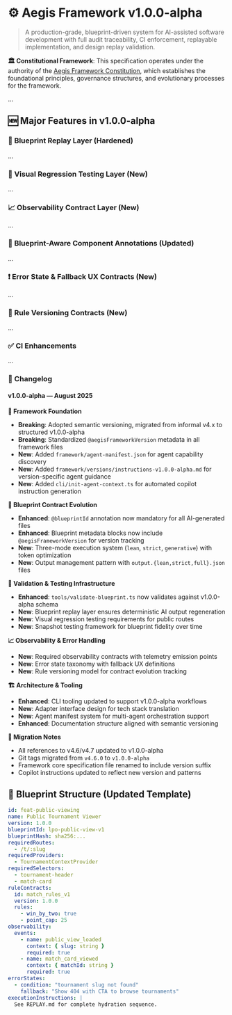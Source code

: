 <!--
@aegisFrameworkVersion: 1.0.0-alpha
@intent: First semantic version release of the full framework specification
@constitutionalAuthority: ../CONSTITUTION.md
@governanceModel: Semantic versioning with structured evolution
-->

# ⚙️ Aegis Framework v1.0.0-alpha

> A production-grade, blueprint-driven system for AI-assisted software development with full audit traceability, CI enforcement, replayable implementation, and design replay validation.

**🏛️ Constitutional Framework**: This specification operates under the authority of the [Aegis Framework Constitution](../CONSTITUTION.md), which establishes the foundational principles, governance structures, and evolutionary processes for the framework.

...

## 🆕 Major Features in v1.0.0-alpha

### 🔁 Blueprint Replay Layer (Hardened)
...

### 📸 Visual Regression Testing Layer (New)
...

### 📈 Observability Contract Layer (New)
...

### 🔐 Blueprint-Aware Component Annotations (Updated)
...

### ❗ Error State & Fallback UX Contracts (New)
...

### 🧬 Rule Versioning Contracts (New)
...

### ✅ CI Enhancements
...

### 📘 Changelog

#### v1.0.0-alpha — August 2025

**🎯 Framework Foundation**
* **Breaking**: Adopted semantic versioning, migrated from informal v4.x to structured v1.0.0-alpha
* **Breaking**: Standardized `@aegisFrameworkVersion` metadata in all framework files
* **New**: Added `framework/agent-manifest.json` for agent capability discovery
* **New**: Added `framework/versions/instructions-v1.0.0-alpha.md` for version-specific agent guidance
* **New**: Added `cli/init-agent-context.ts` for automated copilot instruction generation

**🔐 Blueprint Contract Evolution**
* **Enhanced**: `@blueprintId` annotation now mandatory for all AI-generated files
* **Enhanced**: Blueprint metadata blocks now include `@aegisFrameworkVersion` for version tracking
* **New**: Three-mode execution system (`lean`, `strict`, `generative`) with token optimization
* **New**: Output management pattern with `output.{lean,strict,full}.json` files

**🧪 Validation & Testing Infrastructure**
* **Enhanced**: `tools/validate-blueprint.ts` now validates against v1.0.0-alpha schema
* **New**: Blueprint replay layer ensures deterministic AI output regeneration
* **New**: Visual regression testing requirements for public routes
* **New**: Snapshot testing framework for blueprint fidelity over time

**📈 Observability & Error Handling**
* **New**: Required observability contracts with telemetry emission points
* **New**: Error state taxonomy with fallback UX definitions
* **New**: Rule versioning model for contract evolution tracking

**🏗 Architecture & Tooling**
* **Enhanced**: CLI tooling updated to support v1.0.0-alpha workflows
* **New**: Adapter interface design for tech stack translation
* **New**: Agent manifest system for multi-agent orchestration support
* **Enhanced**: Documentation structure aligned with semantic versioning

**🔧 Migration Notes**
* All references to v4.6/v4.7 updated to v1.0.0-alpha
* Git tags migrated from `v4.6.0` to `v1.0.0-alpha`
* Framework core specification file renamed to include version suffix
* Copilot instructions updated to reflect new version and patterns

## 🧩 Blueprint Structure (Updated Template)
```yaml
id: feat-public-viewing
name: Public Tournament Viewer
version: 1.0.0
blueprintId: lpo-public-view-v1
blueprintHash: sha256:...
requiredRoutes:
  - /t/:slug
requiredProviders:
  - TournamentContextProvider
requiredSelectors:
  - tournament-header
  - match-card
ruleContracts:
  id: match_rules_v1
  version: 1.0.0
  rules:
    - win_by_two: true
    - point_cap: 25
observability:
  events:
    - name: public_view_loaded
      context: { slug: string }
      required: true
    - name: match_card_viewed
      context: { matchId: string }
      required: true
errorStates:
  - condition: "tournament slug not found"
    fallback: "Show 404 with CTA to browse tournaments"
executionInstructions: |
  See REPLAY.md for complete hydration sequence.
```
